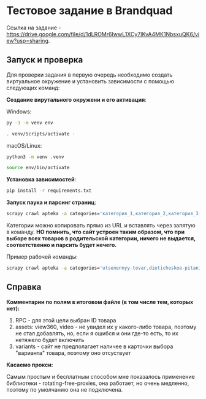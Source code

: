 # Тестовое задание в Brandquad

Ссылка на задание - https://drive.google.com/file/d/1dLROMr6IwwL1XCy7IKvA4MK1NbsxuQK6/view?usp=sharing.

## Запуск и проверка

Для проверки задания в первую очередь необходимо создать виртуальное окружение и установить зависимости с помощью следующих команд:

**Создание вирутального окружени и его активация**: 

Windows:
```bash
py -3 -m venv env 
```
```bash
. venv/Scripts/activate - 
```
macOS/Linux:
```bash
python3 -m venv .venv
```
```bash
source env/bin/activate
```
**Установка зависимостей**:
```bash
pip install -r requirements.txt
```
**Запуск паука и парсинг страниц**:
```bash
scrapy crawl apteka -a categories='категория_1,категория_2,категория_3' -o наименование_файла.json
```
Категории можно копировать прямо из URL и вставлять через запятую в команду. **НО помнить, что сайт устроен таким образом, что при выборе всех товаров в родительской категории, ничего не выдается, соответственно и парсить будет нечего.** 

Пример рабочей команды:
```bash
scrapy crawl apteka -a categories='utsenennyy-tovar,dieticheskoe-pitanie_-napitki/poleznyy-perekus/gematogeny,tovary-dlya-mamy-i-malysha/gigiena-malysha/podguzniki-detskie' -o goods.json
```
## Справка
**Комментарии по полям в итоговом файле (в том числе тем, которых нет):**

1) RPC - для этой цели выбран ID товара
2) assets: view360, video - не увидел их у какого-либо товара, поэтому не стал добавлять, но, если я ошибся и они где-то есть, то их нетяжело будет включить
3) variants - сайт не предполагает наличее в карточки выбора "варианта" товара, поэтому оно отсуствует

**Касаемо прокси:**

Самым простым и бесплатным способом мне показалось применение библиотеки - rotating-free-proxies, она работает, но очень медленно, поэтому по умолчанию она не подключена. 
